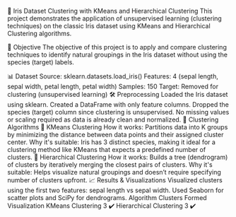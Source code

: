 🌸 Iris Dataset Clustering with KMeans and Hierarchical Clustering
This project demonstrates the application of unsupervised learning (clustering techniques) on the classic Iris dataset using KMeans and Hierarchical Clustering algorithms.

🎯 Objective
The objective of this project is to apply and compare clustering techniques to identify natural groupings in the Iris dataset without using the species (target) labels.

📊 Dataset
Source: sklearn.datasets.load_iris()
Features: 4 (sepal length, sepal width, petal length, petal width)
Samples: 150
Target: Removed for clustering (unsupervised learning)
🛠️ Preprocessing
Loaded the Iris dataset using sklearn.
Created a DataFrame with only feature columns.
Dropped the species (target) column since clustering is unsupervised.
No missing values or scaling required as data is already clean and normalized.
🤖 Clustering Algorithms
🔸 KMeans Clustering
How it works: Partitions data into K groups by minimizing the distance between data points and their assigned cluster center.
Why it's suitable: Iris has 3 distinct species, making it ideal for a clustering method like KMeans that expects a predefined number of clusters.
🔸 Hierarchical Clustering
How it works: Builds a tree (dendrogram) of clusters by iteratively merging the closest pairs of clusters.
Why it's suitable: Helps visualize natural groupings and doesn’t require specifying number of clusters upfront.
📈 Results & Visualizations
Visualized clusters using the first two features: sepal length vs sepal width.
Used Seaborn for scatter plots and SciPy for dendrograms.
Algorithm	Clusters Formed	Visualization
KMeans Clustering	3	✔️
Hierarchical Clustering	3	✔️
